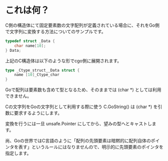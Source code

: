 # これは何？

C側の構造体にて固定要素数の文字配列が定義されている場合に、それをGo側で文字列に変換する方法についてのサンプルです。

```c
typedef struct _Data {
	char name[10];
} Data;
```

上記のC構造体は以下のような形でcgo側に展開されます。

```go
type _Ctype_struct__Data struct {
    name [10]_Ctype_char
}
```

Goで配列は要素数も含めて型となるため、そのままでは (char *) としては利用できません。

Cの文字列をGoの文字列として利用する際に使う C.GoString() は (char *) を引数に要求するようにします。

変換を行うには一旦 unsafe.Pointer にしてから、望みの型へとキャストします。

尚、Goの世界ではC言語のように「配列の先頭要素は暗黙的に配列自体のポインタを表す」というルールにはなりませんので、明示的に先頭要素のポインタを指定します。
